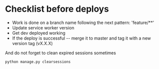 # Checklist before deploys

- Work is done on a branch name following the next pattern: 'feature/**'
- Update service worker version
- Get dev deployed working
- If the deploy is successful -- merge it to master and tag it with a new version tag (vX.X.X)

And do not forget to clean expired sessions sometimes

```bash
python manage.py clearsessions
```